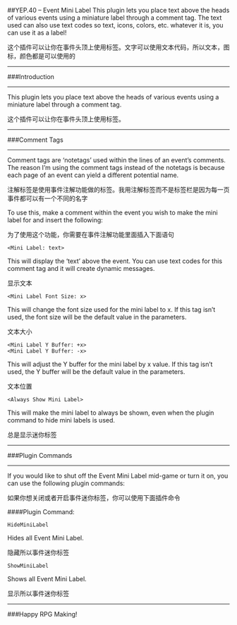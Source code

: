 ##YEP.40 – Event Mini Label
This plugin lets you place text above the heads of various events using a miniature label through a comment tag. The text used can also use text codes so text, icons, colors, etc. whatever it is, you can use it as a label!

这个插件可以让你在事件头顶上使用标签。文字可以使用文本代码，所以文本，图标，颜色都是可以使用的
***
###Introduction
***
This plugin lets you place text above the heads of various events using a miniature label through a comment tag.

这个插件可以让你在事件头顶上使用标签。

***
###Comment Tags
***

Comment tags are ‘notetags’ used within the lines of an event’s comments. The reason I’m using the comment tags instead of the notetags is because each page of an event can yield a different potential name.

注解标签是使用事件注解功能做的标签。我用注解标签而不是标签栏是因为每一页事件都可以有一个不同的名字

To use this, make a comment within the event you wish to make the mini label for and insert the following:

为了使用这个功能，你需要在事件注解功能里面插入下面语句

	<Mini Label: text>
This will display the ‘text’ above the event. You can use text codes for this comment tag and it will create dynamic messages.

显示文本

	<Mini Label Font Size: x>
This will change the font size used for the mini label to x. If this tag isn’t used, the font size will be the default value in the parameters.

文本大小

	<Mini Label Y Buffer: +x>
	<Mini Label Y Buffer: -x>
This will adjust the Y buffer for the mini label by x value. If this tag isn’t used, the Y buffer will be the default value in the parameters.

文本位置

	<Always Show Mini Label>
This will make the mini label to always be shown, even when the plugin command to hide mini labels is used.

总是显示迷你标签

***
###Plugin Commands
***

If you would like to shut off the Event Mini Label mid-game or turn it on, you can use the following plugin commands:

如果你想关闭或者开启事件迷你标签，你可以使用下面插件命令

####Plugin Command:

	HideMiniLabel
Hides all Event Mini Label.

隐藏所以事件迷你标签

	ShowMiniLabel
Shows all Event Mini Label.

显示所以事件迷你标签

*** 
###Happy RPG Making!

